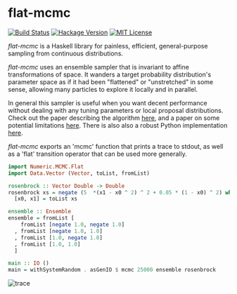 # flat-mcmc

[![Build Status](https://secure.travis-ci.org/jtobin/flat-mcmc.png)](http://travis-ci.org/jtobin/flat-mcmc)
[![Hackage Version](https://img.shields.io/hackage/v/flat-mcmc.svg)](http://hackage.haskell.org/package/flat-mcmc)
[![MIT License](https://img.shields.io/badge/license-MIT-blue.svg)](https://github.com/jtobin/flat-mcmc/blob/master/LICENSE)

*flat-mcmc* is a Haskell library for painless, efficient, general-purpose
sampling from continuous distributions.

*flat-mcmc* uses an ensemble sampler that is invariant to affine
transformations of space.  It wanders a target probability distribution's
parameter space as if it had been "flattened" or "unstretched" in some sense,
allowing many particles to explore it locally and in parallel.

In general this sampler is useful when you want decent performance without
dealing with any tuning parameters or local proposal distributions.  Check out
the paper describing the algorithm
[here](http://msp.org/camcos/2010/5-1/camcos-v5-n1-p04-p.pdf), and a paper on
some potential limitations [here](http://arxiv.org/abs/1509.02230).  There is
also also a robust Python implementation
[here](http://dan.iel.fm/emcee/current/).

*flat-mcmc* exports an 'mcmc' function that prints a trace to stdout, as well
as a 'flat' transition operator that can be used more generally.

``` haskell
import Numeric.MCMC.Flat
import Data.Vector (Vector, toList, fromList)

rosenbrock :: Vector Double -> Double
rosenbrock xs = negate (5  *(x1 - x0 ^ 2) ^ 2 + 0.05 * (1 - x0) ^ 2) where
  [x0, x1] = toList xs

ensemble :: Ensemble
ensemble = fromList [
    fromList [negate 1.0, negate 1.0]
  , fromList [negate 1.0, 1.0]
  , fromList [1.0, negate 1.0]
  , fromList [1.0, 1.0]
  ]

main :: IO ()
main = withSystemRandom . asGenIO $ mcmc 25000 ensemble rosenbrock
```

![trace](http://jtobin.ca/flat-mcmc/img/Rosenbrock_AIE.png)

